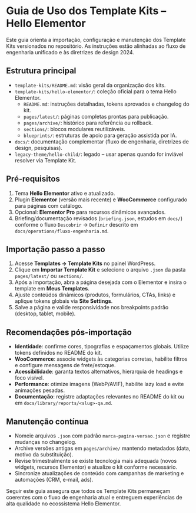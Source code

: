 # Guia de Uso dos Template Kits – Hello Elementor

Este guia orienta a importação, configuração e manutenção dos Template Kits versionados no repositório. As instruções estão alinhadas ao fluxo de engenharia unificado e às diretrizes de design 2024.

## Estrutura principal

- `template-kits/README.md`: visão geral da organização dos kits.
- `template-kits/hello-elementor/`: coleção oficial para o tema Hello Elementor.
  - `README.md`: instruções detalhadas, tokens aprovados e changelog do kit.
  - `pages/latest/`: páginas completas prontas para publicação.
  - `pages/archive/`: histórico para referência ou rollback.
  - `sections/`: blocos modulares reutilizáveis.
  - `blueprints/`: estruturas de apoio para geração assistida por IA.
- `docs/`: documentação complementar (fluxo de engenharia, diretrizes de design, pesquisas).
- `legacy-theme/hello-child/`: legado – usar apenas quando for inviável resolver via Template Kit.

## Pré-requisitos

1. Tema **Hello Elementor** ativo e atualizado.
2. Plugin **Elementor** (versão mais recente) e **WooCommerce** configurado para páginas com catálogo.
3. Opcional: **Elementor Pro** para recursos dinâmicos avançados.
4. Briefing/documentação revisados (`briefing.json`, estudos em `docs/`) conforme o fluxo `Descobrir` → `Definir` descrito em `docs/operations/fluxo-engenharia.md`.

## Importação passo a passo

1. Acesse **Templates → Template Kits** no painel WordPress.
2. Clique em **Importar Template Kit** e selecione o arquivo `.json` da pasta `pages/latest/` ou `sections/`.
3. Após a importação, abra a página desejada com o Elementor e insira o template em **Meus Templates**.
4. Ajuste conteúdos dinâmicos (produtos, formulários, CTAs, links) e aplique tokens globais via **Site Settings**.
5. Salve a página e valide responsividade nos breakpoints padrão (desktop, tablet, mobile).

## Recomendações pós-importação

- **Identidade**: confirme cores, tipografias e espaçamentos globais. Utilize tokens definidos no README do kit.
- **WooCommerce**: associe widgets às categorias corretas, habilite filtros e configure mensagens de frete/estoque.
- **Acessibilidade**: garanta textos alternativos, hierarquia de headings e foco visível.
- **Performance**: otimize imagens (WebP/AVIF), habilite lazy load e evite animações pesadas.
- **Documentação**: registre adaptações relevantes no README do kit ou em `docs/library/reports/<slug>-qa.md`.

## Manutenção contínua

- Nomeie arquivos `.json` com padrão `marca-pagina-versao.json` e registre mudanças no changelog.
- Archive versões antigas em `pages/archive/` mantendo metadados (data, motivo da substituição).
- Revise trimestralmente se existe tecnologia mais adequada (novos widgets, recursos Elementor) e atualize o kit conforme necessário.
- Sincronize atualizações de conteúdo com campanhas de marketing e automações (CRM, e-mail, ads).

Seguir este guia assegura que todos os Template Kits permaneçam coerentes com o fluxo de engenharia atual e entreguem experiências de alta qualidade no ecossistema Hello Elementor.
